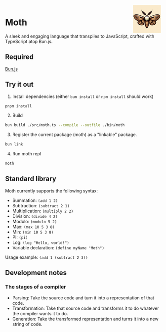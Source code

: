<img src="./logo.webp" style="float: right; width: 90px">

<h1 style="border: none">Moth</h1>

A sleek and engaging language that transpiles to JavaScript, crafted with TypeScript atop Bun.js.

## Required

[Bun.js](https://bun.sh/)

## Try it out

1. Install dependencies (either `bun install` or `npm install` should work)

```bash
pnpm install
```

2. Build

```bash
bun build ./src/moth.ts --compile --outfile ./bin/moth
```

3. Register the current package (moth) as a "linkable" package.

```bash
bun link
```

4. Run moth repl

```bash
moth
```

## Standard library

Moth currently supports the following syntax:

-   Summation: `(add 1 2)`
-   Subtraction: `(subtract 2 1)`
-   Multiplication: `(multiply 2 2)`
-   Division: `(divide 4 2)`
-   Modulo: `(modulo 5 2)`
-   Max: `(max 10 5 3 8)`
-   Min: `(min 10 5 3 8)`
-   PI: `(pi)`
-   Log: `(log "Hello, world!")`
-   Variable declaration: `(define myName "Moth")`

Usage example: `(add 1 (subtract 2 3))`

## Development notes

### The stages of a compiler

-   Parsing: Take the source code and turn it into a representation of that
    code.
-   Transformation: Take that source code and transforms it to do whatever the
    compiler wants it to do.
-   Generation: Take the transformed representation and turns it into a new
    string of code.
